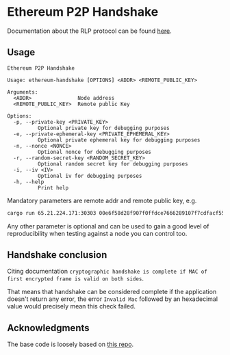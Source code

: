 # Ethereum P2P Handshake

Documentation about the RLP protocol can be found [here](https://github.com/ethereum/devp2p/blob/master/rlpx.md).

## Usage

```
Ethereum P2P Handshake

Usage: ethereum-handshake [OPTIONS] <ADDR> <REMOTE_PUBLIC_KEY>

Arguments:
  <ADDR>               Node address
  <REMOTE_PUBLIC_KEY>  Remote public Key

Options:
  -p, --private-key <PRIVATE_KEY>
          Optional private key for debugging purposes
  -e, --private-ephemeral-key <PRIVATE_EPHEMERAL_KEY>
          Optional private ephemeral key for debugging purposes
  -n, --nonce <NONCE>
          Optional nonce for debugging purposes
  -r, --random-secret-key <RANDOM_SECRET_KEY>
          Optional random secret key for debugging purposes
  -i, --iv <IV>
          Optional iv for debugging purposes
  -h, --help
          Print help
```

Mandatory parameters are remote addr and remote public key, e.g.

```bash
cargo run 65.21.224.171:30303 00e6f58d28f907f0ffdce7666289107f7cdfacf55611feb8f208639e9deddee90408b5357d82fe3be328a323c4bd129b85b33cd7a494afbedd6a2e87ca8a56a1
```

Any other parameter is optional and can be used to gain a good level of reproducibility when testing against a node you
can control too.

## Handshake conclusion

Citing documentation `cryptographic handshake is complete if MAC of first encrypted frame is valid on both sides`.

That means that handshake can be considered complete if the application doesn't return any error,
the error `Invalid Mac` followed by an hexadecimal value would precisely mean this check failed.

## Acknowledgments

The base code is loosely based on [this repo](https://github.com/aonescu/p2p-node-handshake/). 
